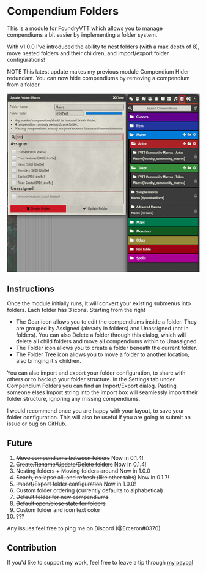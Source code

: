 # Compendium Folders

This is a module for FoundryVTT which allows you to manage compendiums a bit easier by implementing a folder system.

With v1.0.0 I've introduced the ability to nest folders (with a max depth of 8), move nested folders and their children, and import/export folder configurations!

NOTE This latest update makes my previous module Compendium Hider redundant. You can now hide compendiums by removing a compendium from a folder.

![](./example.png)

## Instructions
Once the module initially runs, it will convert your existing submenus into folders.
Each folder has 3 icons. Starting from the right
- The Gear icon allows you to edit the compendiums inside a folder. They are grouped by Assigned (already in folders) and Unassigned (not in folders). You can also Delete a folder through this dialog, which will delete all child folders and move all compendiums within to Unassigned
- The Folder icon allows you to create a folder beneath the current folder. 
- The Folder Tree icon allows you to move a folder to another location, also bringing it's children.

You can also import and export your folder configuration, to share with others or to backup your folder structure. In the Settings tab under Compendium Folders you can find an Import/Export dialog. Pasting someone elses Import string into the import box will seamlessly import their folder structure, ignoring any missing compendiums.

I would recommend once you are happy with your layout, to save your folder configuration. This will also be useful if you are going to submit an issue or bug on GitHub.

## Future

1. ~~Move compendiums between folders~~ Now in 0.1.4!
2. ~~Create/Rename/Update/Delete folders~~ Now in 0.1.4!
3. ~~Nesting folders + Moving folders around~~ Now in 1.0.0
4. ~~Seach, collapse all, and refresh (like other tabs)~~ Now in 0.1.7!
5. ~~Import/Export folder configuration~~ Now in 1.0.0!
6. Custom folder ordering (currently defaults to alphabetical)
7. ~~Default folder for new compendiums~~
8. ~~Default open/close state for folders~~
9. Custom folder and icon text color
10. ???

Any issues feel free to ping me on Discord (@Erceron#0370)

## Contribution
If you'd like to support my work, feel free to leave a tip through [my paypal](http://paypal.me/cre463)
